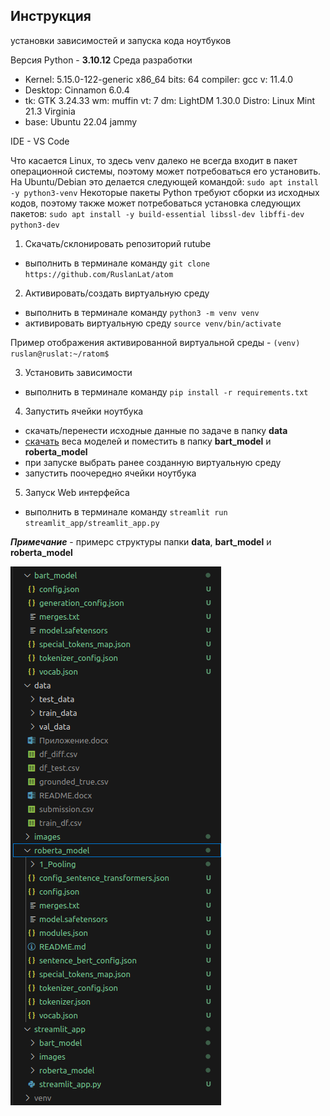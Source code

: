 ## Инструкция

установки зависимостей и запуска кода ноутбуков

Версия Python - **3.10.12**
Среда разработки

- Kernel: 5.15.0-122-generic x86_64 bits: 64 compiler: gcc v: 11.4.0
- Desktop: Cinnamon 6.0.4
- tk: GTK 3.24.33 wm: muffin vt: 7 dm: LightDM 1.30.0 Distro: Linux Mint 21.3 Virginia
- base: Ubuntu 22.04 jammy

IDE - VS Code

Что касается Linux, то здесь venv далеко не всегда входит в пакет операционной системы, поэтому может потребоваться его установить. На Ubuntu/Debian это делается следующей командой:
`sudo apt install -y python3-venv`
Некоторые пакеты Python требуют сборки из исходных кодов, поэтому также может потребоваться установка следующих пакетов:
`sudo apt install -y build-essential libssl-dev libffi-dev python3-dev`

1. Скачать/склонировать репозиторий rutube

- выполнить в терминале команду `git clone https://github.com/RuslanLat/atom`

2. Активировать/создать виртуальную среду

- выполнить в терминале команду `python3 -m venv venv`
- активировать виртуальную среду `source venv/bin/activate`

Пример отображения активированной виртуальной среды - `(venv) ruslan@ruslat:~/ratom$`

3. Установить зависимости

- выполнить в терминале команду `pip install -r requirements.txt`

4. Запустить ячейки ноутбука

- скачать/перенести исходные данные по задаче в папку **data**
- [скачать](https://disk.yandex.ru/d/QpSFFa6r8V_0aQ) веса моделей и поместить в папку **bart_model** и **roberta_model**
- при запуске выбрать ранее созданную виртуальную среду
- запустить поочередно ячейки ноутбука

5. Запуск Web интерфейса

- выполнить в терминале команду `streamlit run streamlit_app/streamlit_app.py`

**_Примечание_** - примерс структуры папки **data**, **bart_model** и **roberta_model**

<img src="images/files.png">
